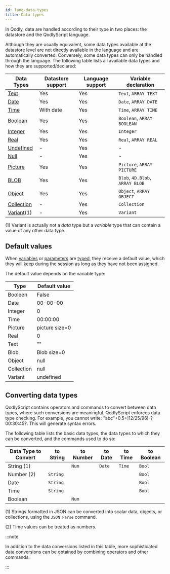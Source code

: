 ```yaml
---
id: lang-data-types
title: Data types
---
```


In Qodly, data are handled according to their type in two places: the datastore and the QodlyScript language.

Although they are usually equivalent, some data types available at the datastore level are not directly available in the language and are automatically converted. Conversely, some data types can only be handled through the language. The following table lists all available data types and how they are supported/declared:

|Data Types	|Datastore support	|Language support|Variable declaration|
|---|----|---|---|
|[Text](Concepts/dt_string.md)	|Yes	|Yes|`Text`, `ARRAY TEXT`|
|[Date](Concepts/dt_date.md)	|Yes	|Yes|`Date`, `ARRAY DATE`|
|[Time](Concepts/dt_time.md)	|With date	|Yes|`Time`, `ARRAY TIME`|
|[Boolean](Concepts/dt_boolean.md)	|Yes	|Yes|`Boolean`, `ARRAY BOOLEAN`|
|[Integer](Concepts/dt_number.md)	|Yes	|Yes|`Integer`|`ARRAY INTEGER`, `ARRAY LONGINT`|
|[Real](Concepts/dt_number.md)	|Yes	|Yes|`Real`, `ARRAY REAL`|
|[Undefined](Concepts/dt_null_undefined.md)	|-	|Yes|-|
|[Null](Concepts/dt_null_undefined.md)	|-	|Yes|-|
|[Picture](Concepts/dt_picture.md)	|Yes	|Yes|`Picture`, `ARRAY PICTURE`|
|[BLOB](Concepts/dt_blob.md)	|Yes	|Yes|`Blob`, `4D.Blob`, `ARRAY BLOB`|
|[Object](Concepts/dt_object.md)	|Yes	|Yes|`Object`, `ARRAY OBJECT`|
|[Collection](Concepts/dt_collection.md)	|-	|Yes|`Collection`|
|[Variant](Concepts/dt_variant.md)(1)	|-	|Yes|`Variant`|


(1) Variant is actually not a *data* type but a *variable* type that can contain a value of any other data type. 

## Default values

When [variables](lang-variables.md) or [parameters](lang-parameters.md) are [typed](lang-variables.md#declaring-variables), they receive a default value, which they will keep during the session as long as they have not been assigned. 

The default value depends on the variable type:

|Type|Default value|  
|---|---|
|Booleen	|False	|
|Date	|00-00-00	|
|Integer|0	|
|Time|00:00:00	|
|Picture|picture size=0	|
|Real|0	|
|Text|""|
|Blob|Blob size=0|
|Object|null|
|Collection|null|
|Variant|undefined|


## Converting data types

QodlyScript contains operators and commands to convert between data types, where such conversions are meaningful. QodlyScript enforces data type checking. For example, you cannot write: "abc"+0.5+!12/25/96!-?00:30:45?. This will generate syntax errors.

The following table lists the basic data types, the data types to which they can be converted, and the commands used to do so:

|Data Type to Convert|to String|to Number|to Date|to Time|to Boolean |
|---|---|---|---|---|---|
|String (1)||`Num`|`Date`|`Time`|`Bool`|
|Number (2)|`String`||||`Bool`|
|Date|`String`||||`Bool`|
|Time|`String`||||`Bool`|
|Boolean||`Num`||||

(1) Strings formatted in JSON can be converted into scalar data, objects, or collections, using the `JSON Parse` command.

(2) Time values can be treated as numbers.

:::note

In addition to the data conversions listed in this table, more sophisticated data conversions can be obtained by combining operators and other commands.

:::

